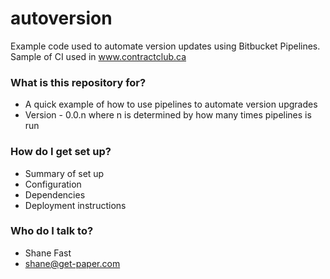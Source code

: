# autoversion
Example code used to automate version updates using Bitbucket Pipelines. Sample of CI used in www.contractclub.ca

### What is this repository for? ###

* A quick example of how to use pipelines to automate version upgrades
* Version - 0.0.n where n is determined by how many times pipelines is run

### How do I get set up? ###

* Summary of set up
* Configuration
* Dependencies
* Deployment instructions

### Who do I talk to? ###

* Shane Fast
* shane@get-paper.com